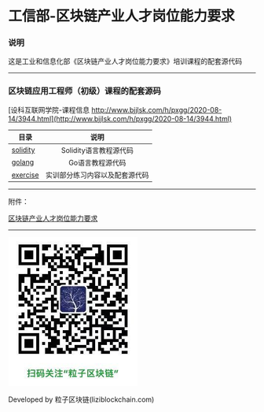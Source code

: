 # 工信部-区块链产业人才岗位能力要求

### 说明

这是工业和信息化部《区块链产业人才岗位能力要求》培训课程的配套源代码

***
### 区块链应用工程师（初级）课程的配套源码

[设科互联网学院-课程信息 http://www.bjjlsk.com/h/pxgg/2020-08-14/3944.html](http://www.bjjlsk.com/h/pxgg/2020-08-14/3944.html)

| 目录 | 说明 |
| - | :-: |
| [solidity](./appdevprim/solidity/)  |  Solidity语言教程源代码 |
| [golang](./appdevprim/golang/)  |  Go语言教程源代码 |
| [exercise](./appdevprim/exercise/)  |  实训部分练习内容以及配套源代码 |


***
附件：

[区块链产业人才岗位能力要求](./docs/docs/standard.pdf)


***

![](./imgs/liziblockchain_wechat.jpg)


Developed by 粒子区块链(liziblockchain.com)
